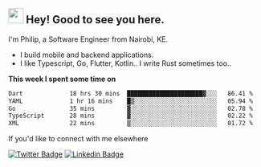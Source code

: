 <h2><img src="https://slackmojis.com/emojis/3643-cool-doge/download" width="30"/> Hey! Good to see you here.</h2>

<p>I'm Philip, a Software Engineer from Nairobi, KE. 

- I build mobile and backend applications.
- I like Typescript, Go, Flutter, Kotlin.. I write Rust sometimes too..</p>

**This week I spent some time on**
<!--START_SECTION:waka-->

```txt
Dart             18 hrs 30 mins  █████████████████████▓░░░   86.41 %
YAML             1 hr 16 mins    █▒░░░░░░░░░░░░░░░░░░░░░░░   05.94 %
Go               35 mins         ▓░░░░░░░░░░░░░░░░░░░░░░░░   02.78 %
TypeScript       28 mins         ▓░░░░░░░░░░░░░░░░░░░░░░░░   02.22 %
XML              22 mins         ▒░░░░░░░░░░░░░░░░░░░░░░░░   01.72 %
```

<!--END_SECTION:waka-->

If you'd like to connect with me elsewhere

[![Twitter Badge](https://img.shields.io/badge/-Twitter-1ca0f1?style=flat-square&labelColor=1ca0f1&logo=twitter&logoColor=white&link=https://twitter.com/_diogorodrigues)](https://twitter.com/kimathiphil)  [![Linkedin Badge](https://img.shields.io/badge/-LinkedIn-blue?style=flat-square&logo=Linkedin&logoColor=white&link=https://www.linkedin.com/in/philip-kimathi-2604a9114/)](https://www.linkedin.com/in/philip-kimathi-2604a9114/)
